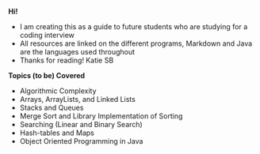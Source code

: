 **Hi!**
* I am creating this as a guide to future students who are studying for a coding interview
* All resources are linked on the different programs, Markdown and Java are the languages used throughout
* Thanks for reading! Katie SB

**Topics (to be) Covered**
* Algorithmic Complexity
* Arrays, ArrayLists, and Linked Lists
* Stacks and Queues
* Merge Sort and Library Implementation of Sorting
* Searching (Linear and Binary Search)
* Hash-tables and Maps
* Object Oriented Programming in Java
